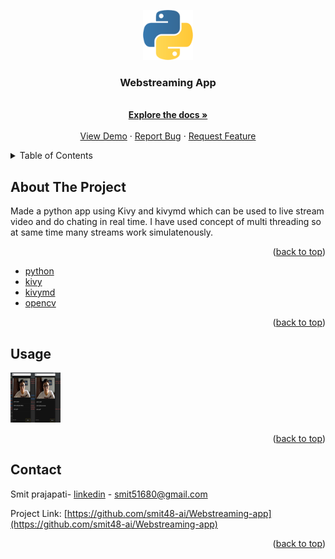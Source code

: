 
<a name="Webstreaming-App"></a>



<!-- PROJECT LOGO -->

<div align="center">
  <a href="https://github.com/smit48-ai/Webstreaming-app">
    <img src="logo.png" alt="Logo" width="80" height="80">
  </a>

  <h3 align="center">Webstreaming App</h3>

  <p align="center">    
    <br />
    <a href="https://github.com/smit48-ai/Webstreaming-app"><strong>Explore the docs »</strong></a>
    <br />
    <br />
    <a href="https://github.com/smit48-ai/Webstreaming-app">View Demo</a>
    ·
    <a href="https://github.com/smit48-ai/Webstreaming-app">Report Bug</a>
    ·
    <a href="https://github.com/smit48-ai/Webstreaming-app">Request Feature</a>
  </p>
</div>



<!-- TABLE OF CONTENTS -->
<details>
  <summary>Table of Contents</summary>
  <ol>
    <li>
      <a href="#about-the-project">About The Project</a>
      <ul>
        <li><a href="#built-with">Built With</a></li>
      </ul>
    </li>
    <li><a href="#usage">Usage</a></li>
    <li><a href="#roadmap">Roadmap</a></li>
    <li><a href="#contact">Contact</a></li>
  </ol>
</details>



<!-- ABOUT THE PROJECT -->
## About The Project
 Made a python app using Kivy and kivymd which can be used to live stream video and do chating in real time. I have used concept of multi threading so at same time many streams work simulatenously.

<p align="right">(<a href="#readme-top">back to top</a>)</p>


* [python](https://www.python.org/)
* [kivy](https://kivy.org/doc/stable/guide/lang.html)
* [kivymd](https://kivymd.readthedocs.io/en/1.0.1/])
* [opencv](https://opencv.org/)

<p align="right">(<a href="#readme-top">back to top</a>)</p>

<!-- USAGE EXAMPLES -->
## Usage

<img src="img1.jpg" alt="Logo" width="80" height="80">
<p align="right">(<a href="#readme-top">back to top</a>)</p>
    


<!-- CONTACT -->
## Contact

Smit prajapati- [linkedin](https://www.linkedin.com/in/smit-prajapati-15b0b8210) - smit51680@gmail.com

Project Link: [https://github.com/smit48-ai/Webstreaming-app](https://github.com/smit48-ai/Webstreaming-app)

<p align="right">(<a href="#readme-top">back to top</a>)</p>


